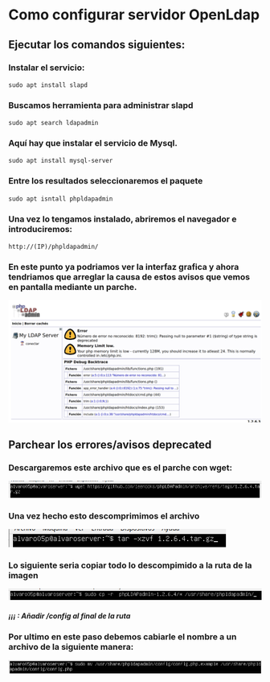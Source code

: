 ######

# Como configurar servidor OpenLdap


## Ejecutar los comandos siguientes:


### Instalar el servicio:


``` {.example}
sudo apt install slapd
```

### Buscamos herramienta para administrar slapd

``` {.example}
sudo apt search ldapadmin
```

### Aquí hay que instalar el servicio de Mysql.

``` {.example}
sudo apt install mysql-server
```
### Entre los resultados seleccionaremos el paquete

``` {.example}
sudo apt isntall phpldapadmin
```

### Una vez lo tengamos instalado, abriremos el navegador e introduciremos:

``` {.example}
http://(IP)/phpldapadmin/
```

### En este punto ya podriamos ver la interfaz grafica y ahora tendriamos que arreglar la causa de estos avisos que vemos en pantalla mediante un parche.

![Paso 1](https://github.com/alvaro05p/SMX-SOX/blob/master/caps/markdown1.png)


## Parchear los errores/avisos deprecated

### Descargaremos este archivo que es el parche con wget:

![img2](https://github.com/alvaro05p/SMX-SOX/blob/master/caps/cap2markdown.png)

### Una vez hecho esto descomprimimos el archivo

![img2](https://github.com/alvaro05p/SMX-SOX/blob/master/caps/cap3markdown.png)

### Lo siguiente seria copiar todo lo descompimido a la ruta de la imagen

![img2](https://github.com/alvaro05p/SMX-SOX/blob/master/caps/cap4markdown.png)
##### ¡¡¡ : Añadir /config al final de la ruta

### Por ultimo en este paso debemos cabiarle el nombre a un archivo de la siguiente manera:

![img2](https://github.com/alvaro05p/SMX-SOX/blob/master/caps/cap5markdown.png)


